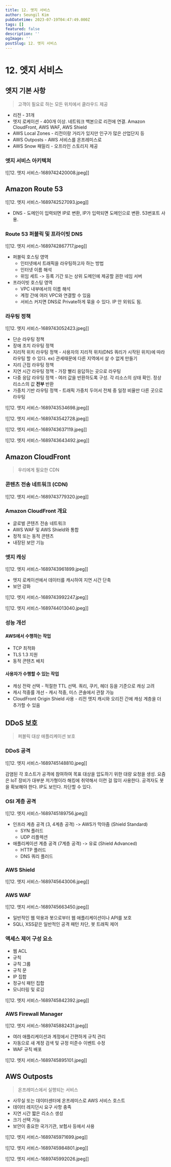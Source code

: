 ```yaml
---
title: 12. 엣지 서비스
author: Seungil Kim
pubDatetime: 2023-07-19T04:47:49.000Z
tags: []
featured: false
description: ''
ogImage: ''
postSlug: 12. 엣지 서비스
---
```

# 12. 엣지 서비스

## 엣지 기본 사항

> 고객이 필요로 하는 모든 위치에서 클라우드 제공

- 리전 - 31개
- 엣지 로케이션 - 400개 이상. 네트워크 백본으로 리전에 연결. Amazon CloudFront, AWS WAF, AWS Shield
- AWS Local Zones - 리전이랑 거리가 있지만 인구가 많은 산업단지 등
- AWS Outposts - AWS 서비스를 온프레미스로
- AWS Snow 패밀리 - 오프라인 스토리지 제공

### 엣지 서비스 아키텍쳐

![[12. 엣지 서비스-1689742420008.jpeg]]

## Amazon Route 53

![[12. 엣지 서비스-1689742527093.jpeg]]

- DNS - 도메인이 입력되면 IP로 변환, IP가 입력되면 도메인으로 변환. 53번포트 사용.

### Route 53 퍼블릭 및 프라이빗 DNS

![[12. 엣지 서비스-1689742867717.jpeg]]

- 퍼블릭 호스팅 영역
    - 인터넷에서 트래픽을 라우팅하고자 하는 방법
    - 인터넷 이름 해석
    - 위임 세트 -> 등록 기간 또는 상위 도메인에 제공할 권한 네임 서버
- 프라이빗 호스팅 영역
    - VPC 내부에서의 이름 해석
    - 계정 간에 여러 VPC와 연결할 수 있음
    - 서비스 커지면 DNS로 Private하게 묶을 수 있다. IP 안 외워도 됨.

### 라우팅 정책

![[12. 엣지 서비스-1689743052423.jpeg]]

- 단순 라우팅 정책
- 장애 조치 라우팅 정책
- 지리적 위치 라우팅 정책 - 사용자의 지리적 위치(DNS 쿼리가 시작된 위치)에 따라 라우팅 할 수 있다. ex) 관세때문에 다른 지역에서 살 수 없게 만들기
- 지리 근접 라우팅 정책
- 지연 시간 라우팅 정책 - 가장 빨리 응답하는 곳으로 라우팅
- 다중 응답 라우팅 정책 - 여러 값을 반환하도록 구성. 각 리소스의 상태 확인. 정상 리소스의 값 **전부** 반환
- 가중치 기반 라우팅 정책 - 트래픽 가중치 두어서 전체 중 일정 비율만 다른 곳으로 라우팅

![[12. 엣지 서비스-1689743534698.jpeg]]

![[12. 엣지 서비스-1689743542728.jpeg]]

![[12. 엣지 서비스-1689743637119.jpeg]]

![[12. 엣지 서비스-1689743643492.jpeg]]

## Amazon CloudFront

> 우리에게 필요한 CDN

### 콘텐츠 전송 네트워크 (CDN)

![[12. 엣지 서비스-1689743779320.jpeg]]

### Amazon CloudFront 개요

- 글로벌 콘텐츠 전송 네트워크
- AWS WAF 및 AWS Shield와 통합
- 정적 또는 동적 콘텐츠
- 내장된 보안 기능

### 엣지 캐싱

![[12. 엣지 서비스-1689743961899.jpeg]]

- 엣지 로케이션에서 데이터를 캐시하여 지연 시간 단축
- 보안 강화

![[12. 엣지 서비스-1689743992247.jpeg]]

![[12. 엣지 서비스-1689744013040.jpeg]]

### 성능 개선

#### AWS에서 수행하는 작업

- TCP 최적화
- TLS 1.3 지원
- 동적 콘텐츠 배치

#### 사용자가 수행할 수 있는 작업

- 캐싱 전략 선택 - 적절한 TTL 선택. 쿼리, 쿠키, 헤더 등을 기준으로 캐싱 고려
- 캐시 적중률 개선 - 캐시 적중, 미스 콘솔에서 관찰 가능
- CloudFront Origin Shield 사용 - 리전 엣지 캐시와 오리진 간에 캐싱 계층을 더 추가할 수 있음

## DDoS 보호

> 퍼블릭 대상 애플리케이션 보호

### DDoS 공격

![[12. 엣지 서비스-1689745148810.jpeg]]

감염된 각 호스트가 공격에 참여하여 목표 대상을 압도하기 위한 대량 요청을 생성.
요즘은 IoT 장비가 대부분 저가형이라 해킹에 취약해서 이런 걸 많이 사용한다.
공격자도 봇을 확보해야 한다. IP도 보인다. 차단할 수 있다.

### OSI 계층 공격

![[12. 엣지 서비스-1689745189756.jpeg]]

- 인프라 계층 공격 (3, 4계층 공격) -> AWS가 막아줌 (Shield Standard)
    - SYN 플러드
    - UDP 리플렉션
- 애플리케이션 계층 공격 (7계층 공격) -> 유료 (Shield Advanced)
    - HTTP 플러드
    - DNS 쿼리 플러드

### AWS Shield

![[12. 엣지 서비스-1689745643006.jpeg]]

###  AWS WAF

![[12. 엣지 서비스-1689745663450.jpeg]]

- 일반적인 웹 악용과 봇으로부터 웹 애플리케이션이나 API를 보호
- SQLi, XSS같은 일반적인 공격 패턴 차단, 봇 트래픽 제어

### 액세스 제어 구성 요소

- 웹 ACL
- 규칙
- 규칙 그룹
- 규칙 문
- IP 집합
- 정규식 패턴 집합
- 모니터링 및 로깅

![[12. 엣지 서비스-1689745842392.jpeg]]

### AWS Firewall Manager

![[12. 엣지 서비스-1689745882431.jpeg]]

- 여러 애플리케이션과 계정에서 간편하게 규칙 관리
- 자동으로 새 계정 검색 및 규정 미준수 이벤트 수정
- WAF 규칙 배포

![[12. 엣지 서비스-1689745895101.jpeg]]

## AWS Outposts

> 온프레미스에서 실행되는 서비스

- 사무실 또는 데이터센터에 온프레미스로 AWS 서비스 호스트
- 데이터 레지던시 요구 사항 충족
- 지연 시간 짧은 리소스 생성
- 크기 선택 가능
- 보안이 중요한 국가기관, 보험사 등에서 사용

![[12. 엣지 서비스-1689745971699.jpeg]]

![[12. 엣지 서비스-1689745984801.jpeg]]

![[12. 엣지 서비스-1689745992026.jpeg]]


